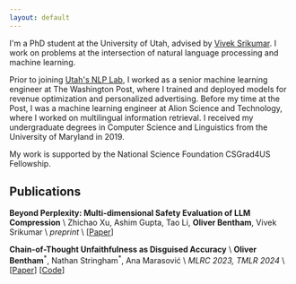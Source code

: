 ```yaml
---
layout: default
---
```


I'm a PhD student at the University of Utah, advised by [Vivek Srikumar](https://svivek.com/). I work on problems at the intersection of natural language processing and machine learning.

Prior to joining [Utah's NLP Lab](https://nlp.cs.utah.edu/), I worked as a senior machine learning engineer at The Washington Post, where I trained and deployed models for revenue optimization and personalized advertising. Before my time at the Post, I was a machine learning engineer at Alion Science and Technology, where I worked on multilingual information retrieval. I received my undergraduate degrees in Computer Science and Linguistics from the University of Maryland in 2019.

My work is supported by the National Science Foundation CSGrad4US Fellowship.


## Publications

<span class="paper-title">**Beyond Perplexity: Multi-dimensional Safety Evaluation of LLM Compression**</span> \\
Zhichao Xu, Ashim Gupta, Tao Li, **Oliver Bentham**, Vivek Srikumar \\
*preprint* \\
[[Paper](https://arxiv.org/abs/2407.04965)]

<span class="paper-title">**Chain-of-Thought Unfaithfulness as Disguised Accuracy**</span> \\
**Oliver Bentham**<sup>\*</sup>, Nathan Stringham<sup>\*</sup>, Ana Marasović \\
*MLRC 2023, TMLR 2024* \\
[[Paper](https://arxiv.org/abs/2402.14897)] [[Code](https://github.com/utahnlp/cot_disguised_accuracy)]

